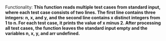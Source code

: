 Functionality: **This function reads multiple test cases from standard input, where each test case consists of two lines. The first line contains three integers: n, x, and y, and the second line contains x distinct integers from 1 to n. For each test case, it prints the value of x minus 2. After processing all test cases, the function leaves the standard input empty and the variables n, x, y, and arr undefined.**